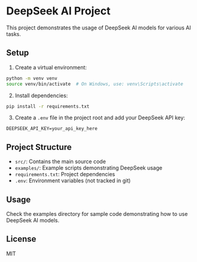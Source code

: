# DeepSeek AI Project

This project demonstrates the usage of DeepSeek AI models for various AI tasks.

## Setup

1. Create a virtual environment:
```bash
python -m venv venv
source venv/bin/activate  # On Windows, use: venv\Scripts\activate
```

2. Install dependencies:
```bash
pip install -r requirements.txt
```

3. Create a `.env` file in the project root and add your DeepSeek API key:
```
DEEPSEEK_API_KEY=your_api_key_here
```

## Project Structure

- `src/`: Contains the main source code
- `examples/`: Example scripts demonstrating DeepSeek usage
- `requirements.txt`: Project dependencies
- `.env`: Environment variables (not tracked in git)

## Usage

Check the examples directory for sample code demonstrating how to use DeepSeek AI models.

## License

MIT 